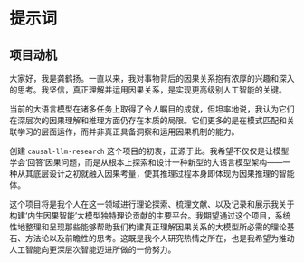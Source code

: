 # 提示词



## 项目动机


大家好，我是龚鹤扬。一直以来，我对事物背后的因果关系抱有浓厚的兴趣和深入的思考。我坚信，真正理解并运用因果关系，是实现更高级别人工智能的关键。

当前的大语言模型在诸多任务上取得了令人瞩目的成就，但坦率地说，我认为它们在深层次的因果理解和推理方面仍存在本质的局限。它们更多的是在模式匹配和关联学习的层面运作，而并非真正具备洞察和运用因果机制的能力。

创建 `causal-llm-research` 这个项目的初衷，正源于此。我希望不仅仅是让模型学会‘回答’因果问题，而是从根本上探索和设计一种新型的大语言模型架构——一种从其底层设计之初就融入因果考量，使其推理过程本身即体现为因果推理的智能体。

这个项目将是我个人在这一领域进行理论探索、梳理文献、以及记录和展示我关于构建‘内生因果智能’大模型独特理论贡献的主要平台。我期望通过这个项目，系统性地整理和呈现那些能够帮助我们构建真正理解因果关系的大模型所必需的理论基石、方法论以及前瞻性的思考。这既是我个人研究热情之所在，也是我希望为推动人工智能向更深层次智能迈进所做的一份努力。
